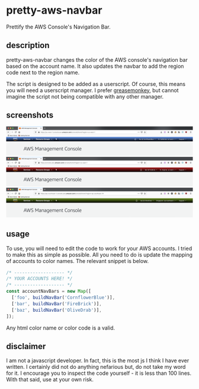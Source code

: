 # pretty-aws-navbar
Prettify the AWS Console's Navigation Bar.

## description
pretty-aws-navbar changes the color of the AWS console's navigation bar based 
on the account name. It also updates the navbar to add the region code next to 
the region name.  

The script is designed to be added as a userscript. Of course, this means you will 
need a userscript manager. I prefer [greasemonkey][1], but cannot imagine the script
not being compatible with any other manager.

## screenshots
![screenshots-foo](/screenshots/foo-cornflowerblue.png)
![screenshots-bar](/screenshots/bar-firebrick.png)
![screenshots-baz](/screenshots/baz-olivedrab.png)

## usage
To use, you will need to edit the code to work for your AWS accounts. I tried to make
this as simple as possible. All you need to do is update the mapping of accounts to
color names. The relevant snippet is below.
```javascript
/* ------------------- */
/* YOUR ACCOUNTS HERE! */
/* ------------------- */
const accountNavBars = new Map([
  ['foo', buildNavBar('CornflowerBlue')],
  ['bar', buildNavBar('FireBrick')],
  ['baz', buildNavBar('OliveDrab')],
]);
```
Any html color name or color code is a valid.

## disclaimer
I am not a javascript developer. In fact, this is the most js I think I have 
ever written. I certainly did not do anything nefarious but, do not take my 
word for it. I encourage you to inspect the code yourself - it is less than 
100 lines. With that said, use at your own risk. 

[1]: https://www.greasespot.net/
